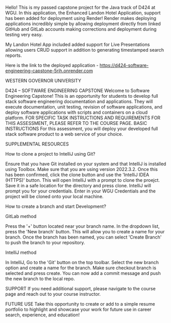 Hello! This is my passed capstone project for the Java track of D424 at WGU. In this application, the Enhanced Landon Hotel Application, support has been added for deployment using Render! Render makes deploying applications incredibly simple by allowing deployment directly from linked GitHub and GitLab accounts making corrections and deployment during testing very easy.

My Landon Hotel App included added support for Live Presentations allowing users CRUD support in addition to generating timestamped search reports. 

Here is the link to the deployed application - https://d424-software-engineering-capstone-5rih.onrender.com

WESTERN GOVERNOR UNIVERSITY

D424 – SOFTWARE ENGINEERING CAPSTONE
Welcome to Software Engineering Capstone! This is an opportunity for students to develop full stack software engineering documentation and applications. They will execute documentation, unit testing, revision of software applications, and deploy software applications with scripts and containers on a cloud platform.
FOR SPECIFIC TASK INSTRUCTIONS AND REQUIREMENTS FOR THIS ASSESSMENT, PLEASE REFER TO THE COURSE PAGE.
BASIC INSTRUCTIONS
For this assessment, you will deploy your developed full stack software product to a web service of your choice.

SUPPLEMENTAL RESOURCES

How to clone a project to IntelliJ using Git?


Ensure that you have Git installed on your system and that IntelliJ is installed using Toolbox. Make sure that you are using version 2022.3.2. Once this has been confirmed, click the clone button and use the 'IntelliJ IDEA (HTTPS)' button. This will open IntelliJ with a prompt to clone the proejct. Save it in a safe location for the directory and press clone. IntelliJ will prompt you for your credentials. Enter in your WGU Credentials and the project will be cloned onto your local machine.


How to create a branch and start Development?


GitLab method


Press the '+' button located near your branch name. In the dropdown list, press the 'New branch' button. This will allow you to create a name for your branch. Once the branch has been named, you can select 'Create Branch' to push the branch to your repository.


IntelliJ method


In IntelliJ, Go to the 'Git' button on the top toolbar. Select the new branch option and create a name for the branch. Make sure checkout branch is selected and press create. You can now add a commit message and push the new branch to the local repo.


SUPPORT
If you need additional support, please navigate to the course page and reach out to your course instructor.

FUTURE USE
Take this opportunity to create or add to a simple resume portfolio to highlight and showcase your work for future use in career search, experience, and education!
